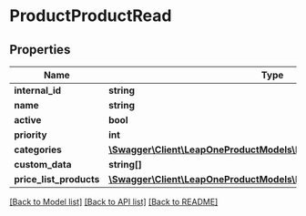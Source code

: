 # ProductProductRead

## Properties
Name | Type | Description | Notes
------------ | ------------- | ------------- | -------------
**internal_id** | **string** |  | [optional] 
**name** | **string** |  | [optional] 
**active** | **bool** |  | [optional] 
**priority** | **int** |  | [optional] 
**categories** | [**\Swagger\Client\LeapOneProductModels\ProductCategoryProductRead[]**](ProductCategoryProductRead.md) |  | [optional] 
**custom_data** | **string[]** |  | [optional] 
**price_list_products** | [**\Swagger\Client\LeapOneProductModels\PriceListProductProductRead[]**](PriceListProductProductRead.md) |  | [optional] 

[[Back to Model list]](../../README.md#documentation-for-models) [[Back to API list]](../../README.md#documentation-for-api-endpoints) [[Back to README]](../../README.md)

